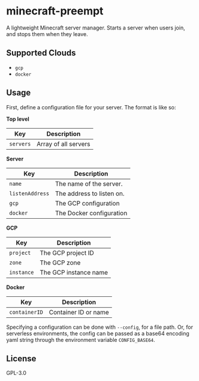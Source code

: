 # minecraft-preempt

A lightweight Minecraft server manager. Starts a server when users join, and stops them when they leave.

## Supported Clouds

- `gcp`
- `docker`

## Usage

First, define a configuration file for your server. The format is like so:

**Top level**

| Key             | Description               |
| --------------- | ------------------------- |
| `servers`       | Array of all servers      |

**Server**

| Key             | Description               |
| --------------- | ------------------------- |
| `name`          | The name of the server.   |
| `listenAddress` | The address to listen on. |
| `gcp`           | The GCP configuration     |
| `docker`        | The Docker configuration  |

**GCP**

| Key             | Description               |
| --------------- | ------------------------- |
| `project`       | The GCP project ID        |
| `zone`          | The GCP zone              |
| `instance`      | The GCP instance name     |

**Docker**

| Key             | Description               |
| --------------- | ------------------------- |
| `containerID`   | Container ID or name      |

Specifying a configuration can be done with `--config`, for a file path. Or, for serverless environments, the config can be passed as a base64 encoding yaml string through the environment variable `CONFIG_BASE64`.

## License

GPL-3.0
